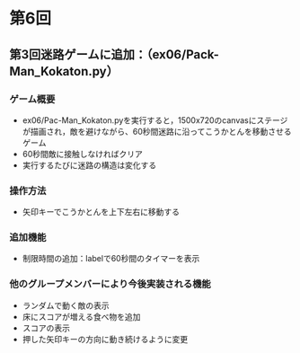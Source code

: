 # 第6回
## 第3回迷路ゲームに追加：（ex06/Pack-Man_Kokaton.py）
### ゲーム概要
- ex06/Pac-Man_Kokaton.pyを実行すると，1500x720のcanvasにステージが描画され，敵を避けながら、60秒間迷路に沿ってこうかとんを移動させるゲーム
- 60秒間敵に接触しなければクリア
- 実行するたびに迷路の構造は変化する
### 操作方法
- 矢印キーでこうかとんを上下左右に移動する
### 追加機能
- 制限時間の追加：labelで60秒間のタイマーを表示
### 他のグループメンバーにより今後実装される機能
- ランダムで動く敵の表示
- 床にスコアが増える食べ物を追加
- スコアの表示
- 押した矢印キーの方向に動き続けるように変更